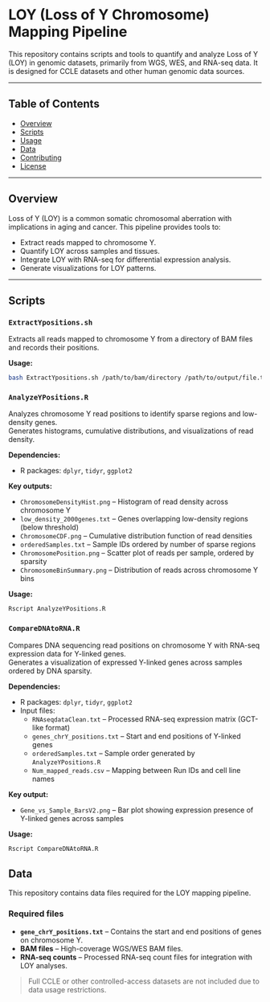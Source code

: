 # LOY (Loss of Y Chromosome) Mapping Pipeline

This repository contains scripts and tools to quantify and analyze Loss of Y (LOY) in genomic datasets, primarily from WGS, WES, and RNA-seq data. It is designed for CCLE datasets and other human genomic data sources.

---

## Table of Contents
- [Overview](#overview)  
- [Scripts](#scripts)  
- [Usage](#usage)  
- [Data](#data)  
- [Contributing](#contributing)  
- [License](#license)  

---

## Overview
Loss of Y (LOY) is a common somatic chromosomal aberration with implications in aging and cancer. This pipeline provides tools to:

- Extract reads mapped to chromosome Y.  
- Quantify LOY across samples and tissues.  
- Integrate LOY with RNA-seq for differential expression analysis.  
- Generate visualizations for LOY patterns.

---

## Scripts

### `ExtractYpositions.sh`
Extracts all reads mapped to chromosome Y from a directory of BAM files and records their positions.

**Usage:**
```bash
bash ExtractYpositions.sh /path/to/bam/directory /path/to/output/file.txt
```
### `AnalyzeYPositions.R`
Analyzes chromosome Y read positions to identify sparse regions and low-density genes.  
Generates histograms, cumulative distributions, and visualizations of read density.  

**Dependencies:**  
- R packages: `dplyr`, `tidyr`, `ggplot2`

**Key outputs:**
- `ChromosomeDensityHist.png` – Histogram of read density across chromosome Y  
- `low_density_2000genes.txt` – Genes overlapping low-density regions (below threshold)  
- `ChromosomeCDF.png` – Cumulative distribution function of read densities  
- `orderedSamples.txt` – Sample IDs ordered by number of sparse regions  
- `ChromosomePosition.png` – Scatter plot of reads per sample, ordered by sparsity  
- `ChromosomeBinSummary.png` – Distribution of reads across chromosome Y bins  

**Usage:**
```bash
Rscript AnalyzeYPositions.R
```
### `CompareDNAtoRNA.R`
Compares DNA sequencing read positions on chromosome Y with RNA-seq expression data for Y-linked genes.  
Generates a visualization of expressed Y-linked genes across samples ordered by DNA sparsity.  

**Dependencies:**  
- R packages: `dplyr`, `tidyr`, `ggplot2`  
- Input files:  
  - `RNAseqdataClean.txt` – Processed RNA-seq expression matrix (GCT-like format)  
  - `genes_chrY_positions.txt` – Start and end positions of Y-linked genes  
  - `orderedSamples.txt` – Sample order generated by `AnalyzeYPositions.R`  
  - `Num_mapped_reads.csv` – Mapping between Run IDs and cell line names  

**Key output:**  
- `Gene_vs_Sample_BarsV2.png` – Bar plot showing expression presence of Y-linked genes across samples  

**Usage:**
```bash
Rscript CompareDNAtoRNA.R
```
## Data

This repository contains data files required for the LOY mapping pipeline.

### Required files

- **`gene_chrY_positions.txt`** – Contains the start and end positions of genes on chromosome Y. 
- **BAM files** – High-coverage WGS/WES BAM files.  
- **RNA-seq counts** – Processed RNA-seq count files for integration with LOY analyses.

> Full CCLE or other controlled-access datasets are not included due to data usage restrictions.


